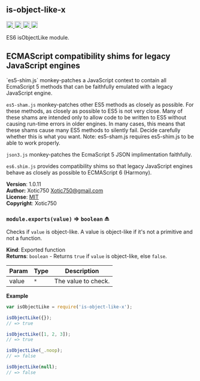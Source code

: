 <a name="module_is-object-like-x"></a>
## is-object-like-x
<a href="https://travis-ci.org/Xotic750/is-object-like-x"
title="Travis status">
<img src="https://travis-ci.org/Xotic750/is-object-like-x.svg?branch=master"
alt="Travis status" height="18">
</a>
<a href="https://david-dm.org/Xotic750/is-object-like-x"
title="Dependency status">
<img src="https://david-dm.org/Xotic750/is-object-like-x.svg"
alt="Dependency status" height="18"/>
</a>
<a href="https://david-dm.org/Xotic750/is-object-like-x#info=devDependencies"
title="devDependency status">
<img src="https://david-dm.org/Xotic750/is-object-like-x/dev-status.svg"
alt="devDependency status" height="18"/>
</a>
<a href="https://badge.fury.io/js/is-object-like-x" title="npm version">
<img src="https://badge.fury.io/js/is-object-like-x.svg"
alt="npm version" height="18">
</a>

ES6 isObjectLike module.

<h2>ECMAScript compatibility shims for legacy JavaScript engines</h2>
`es5-shim.js` monkey-patches a JavaScript context to contain all EcmaScript 5
methods that can be faithfully emulated with a legacy JavaScript engine.

`es5-sham.js` monkey-patches other ES5 methods as closely as possible.
For these methods, as closely as possible to ES5 is not very close.
Many of these shams are intended only to allow code to be written to ES5
without causing run-time errors in older engines. In many cases,
this means that these shams cause many ES5 methods to silently fail.
Decide carefully whether this is what you want. Note: es5-sham.js requires
es5-shim.js to be able to work properly.

`json3.js` monkey-patches the EcmaScript 5 JSON implimentation faithfully.

`es6.shim.js` provides compatibility shims so that legacy JavaScript engines
behave as closely as possible to ECMAScript 6 (Harmony).

**Version**: 1.0.11  
**Author:** Xotic750 <Xotic750@gmail.com>  
**License**: [MIT](&lt;https://opensource.org/licenses/MIT&gt;)  
**Copyright**: Xotic750  
<a name="exp_module_is-object-like-x--module.exports"></a>
### `module.exports(value)` ⇒ <code>boolean</code> ⏏
Checks if `value` is object-like. A value is object-like if it's not a
primitive and not a function.

**Kind**: Exported function  
**Returns**: <code>boolean</code> - Returns `true` if `value` is object-like, else `false`.  

| Param | Type | Description |
| --- | --- | --- |
| value | <code>\*</code> | The value to check. |

**Example**  
```js
var isObjectLike = require('is-object-like-x');

isObjectLike({});
// => true

isObjectLike([1, 2, 3]);
// => true

isObjectLike(_.noop);
// => false

isObjectLike(null);
// => false
```
